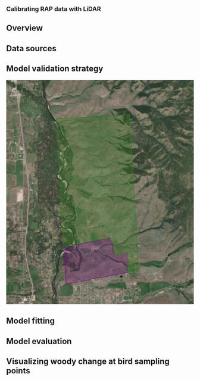 ### Calibrating RAP data with LiDAR

## Overview

## Data sources

## Model validation strategy
![test_train_area_designations](https://github.com/mosscoder/calibrate_rap/blob/main/results/figures/test_train_area_designations.png?raw=true "These areas denote the bounds of areas used for training and testing RAP calibration models.")

## Model fitting

## Model evaluation

## Visualizing woody change at bird sampling points

